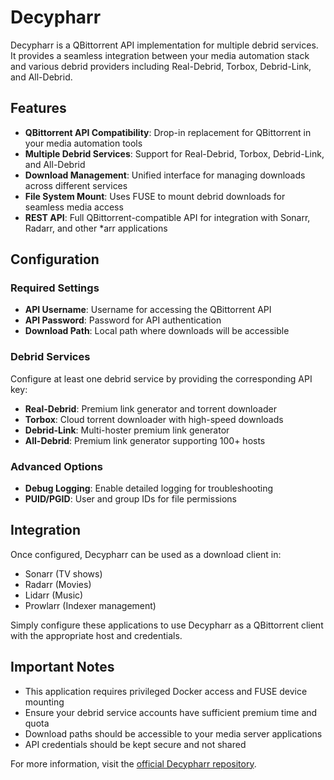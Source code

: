 # Decypharr

Decypharr is a QBittorrent API implementation for multiple debrid services. It provides a seamless integration between your media automation stack and various debrid providers including Real-Debrid, Torbox, Debrid-Link, and All-Debrid.

## Features

- **QBittorrent API Compatibility**: Drop-in replacement for QBittorrent in your media automation tools
- **Multiple Debrid Services**: Support for Real-Debrid, Torbox, Debrid-Link, and All-Debrid
- **Download Management**: Unified interface for managing downloads across different services
- **File System Mount**: Uses FUSE to mount debrid downloads for seamless media access
- **REST API**: Full QBittorrent-compatible API for integration with Sonarr, Radarr, and other *arr applications

## Configuration

### Required Settings
- **API Username**: Username for accessing the QBittorrent API
- **API Password**: Password for API authentication
- **Download Path**: Local path where downloads will be accessible

### Debrid Services
Configure at least one debrid service by providing the corresponding API key:
- **Real-Debrid**: Premium link generator and torrent downloader
- **Torbox**: Cloud torrent downloader with high-speed downloads
- **Debrid-Link**: Multi-hoster premium link generator
- **All-Debrid**: Premium link generator supporting 100+ hosts

### Advanced Options
- **Debug Logging**: Enable detailed logging for troubleshooting
- **PUID/PGID**: User and group IDs for file permissions

## Integration

Once configured, Decypharr can be used as a download client in:
- Sonarr (TV shows)
- Radarr (Movies)
- Lidarr (Music)
- Prowlarr (Indexer management)

Simply configure these applications to use Decypharr as a QBittorrent client with the appropriate host and credentials.

## Important Notes

- This application requires privileged Docker access and FUSE device mounting
- Ensure your debrid service accounts have sufficient premium time and quota
- Download paths should be accessible to your media server applications
- API credentials should be kept secure and not shared

For more information, visit the [official Decypharr repository](https://github.com/sirrobot01/decypharr).
